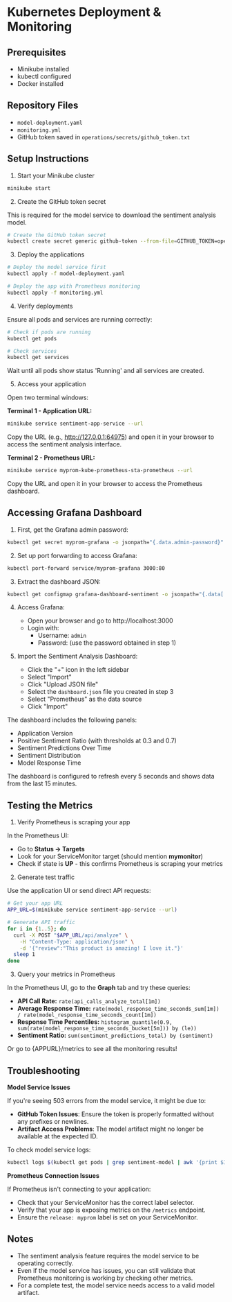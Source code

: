 # Kubernetes Deployment & Monitoring

## Prerequisites

- Minikube installed
- kubectl configured
- Docker installed

## Repository Files

- `model-deployment.yaml`
- `monitoring.yml`
- GitHub token saved in `operations/secrets/github_token.txt`

## Setup Instructions

1. Start your Minikube cluster

```bash
minikube start
```

2. Create the GitHub token secret

This is required for the model service to download the sentiment analysis model.

```bash
# Create the GitHub token secret
kubectl create secret generic github-token --from-file=GITHUB_TOKEN=operations/secrets/github_token.txt
```

3. Deploy the applications

```bash
# Deploy the model service first
kubectl apply -f model-deployment.yaml

# Deploy the app with Prometheus monitoring
kubectl apply -f monitoring.yml
```

4. Verify deployments

Ensure all pods and services are running correctly:

```bash
# Check if pods are running
kubectl get pods

# Check services
kubectl get services
```

Wait until all pods show status 'Running' and all services are created.

5. Access your application

Open two terminal windows:

**Terminal 1 - Application URL:**

```bash
minikube service sentiment-app-service --url
```

Copy the URL (e.g., http://127.0.0.1:64975) and open it in your browser to access the sentiment analysis interface.

**Terminal 2 - Prometheus URL:**

```bash
minikube service myprom-kube-prometheus-sta-prometheus --url
```

Copy the URL and open it in your browser to access the Prometheus dashboard.

## Accessing Grafana Dashboard

1. First, get the Grafana admin password:
```bash
kubectl get secret myprom-grafana -o jsonpath="{.data.admin-password}" | base64 --decode; echo
```

2. Set up port forwarding to access Grafana:
```bash
kubectl port-forward service/myprom-grafana 3000:80
```

3. Extract the dashboard JSON:
```bash
kubectl get configmap grafana-dashboard-sentiment -o jsonpath="{.data['sentiment-dashboard\.json']}" > dashboard.json
```

4. Access Grafana:
   - Open your browser and go to http://localhost:3000
   - Login with:
     * Username: `admin`
     * Password: (use the password obtained in step 1)

5. Import the Sentiment Analysis Dashboard:
   - Click the "+" icon in the left sidebar
   - Select "Import"
   - Click "Upload JSON file"
   - Select the `dashboard.json` file you created in step 3
   - Select "Prometheus" as the data source
   - Click "Import"

The dashboard includes the following panels:
- Application Version
- Positive Sentiment Ratio (with thresholds at 0.3 and 0.7)
- Sentiment Predictions Over Time
- Sentiment Distribution
- Model Response Time

The dashboard is configured to refresh every 5 seconds and shows data from the last 15 minutes.

## Testing the Metrics

1. Verify Prometheus is scraping your app

In the Prometheus UI:

- Go to **Status → Targets**
- Look for your ServiceMonitor target (should mention **mymonitor**)
- Check if state is **UP** - this confirms Prometheus is scraping your metrics

2. Generate test traffic

Use the application UI or send direct API requests:

```bash
# Get your app URL
APP_URL=$(minikube service sentiment-app-service --url)

# Generate API traffic
for i in {1..5}; do
  curl -X POST "$APP_URL/api/analyze" \
    -H "Content-Type: application/json" \
    -d '{"review":"This product is amazing! I love it."}'
  sleep 1
done
```

3. Query your metrics in Prometheus

In the Prometheus UI, go to the **Graph** tab and try these queries:

- **API Call Rate:** `rate(api_calls_analyze_total[1m])`
- **Average Response Time:** `rate(model_response_time_seconds_sum[1m]) / rate(model_response_time_seconds_count[1m])`
- **Response Time Percentiles:** `histogram_quantile(0.9, sum(rate(model_response_time_seconds_bucket[5m])) by (le))`
- **Sentiment Ratio:** `sum(sentiment_predictions_total) by (sentiment)`

Or go to {APPURL}/metrics to see all the monitoring results!

## Troubleshooting

**Model Service Issues**

If you're seeing 503 errors from the model service, it might be due to:

- **GitHub Token Issues**: Ensure the token is properly formatted without any prefixes or newlines.
- **Artifact Access Problems**: The model artifact might no longer be available at the expected ID.

To check model service logs:

```bash
kubectl logs $(kubectl get pods | grep sentiment-model | awk '{print $1}')
```

**Prometheus Connection Issues**

If Prometheus isn't connecting to your application:

- Check that your ServiceMonitor has the correct label selector.
- Verify that your app is exposing metrics on the `/metrics` endpoint.
- Ensure the `release: myprom` label is set on your ServiceMonitor.

## Notes

- The sentiment analysis feature requires the model service to be operating correctly.
- Even if the model service has issues, you can still validate that Prometheus monitoring is working by checking other metrics.
- For a complete test, the model service needs access to a valid model artifact.
